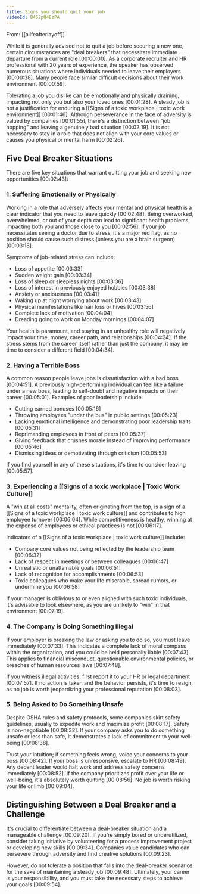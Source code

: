 ```yaml
---
title: Signs you should quit your job
videoId: B4S2pQ4EzPA
---
```


From: [[alifeafterlayoff]] <br/> 

While it is generally advised not to quit a job before securing a new one, certain circumstances are "deal breakers" that necessitate immediate departure from a current role <a class="yt-timestamp" data-t="00:00:00">[00:00:00]</a>. As a corporate recruiter and HR professional with 20 years of experience, the speaker has observed numerous situations where individuals needed to leave their employers <a class="yt-timestamp" data-t="00:00:38">[00:00:38]</a>. Many people face similar difficult decisions about their work environment <a class="yt-timestamp" data-t="00:00:59">[00:00:59]</a>.

Tolerating a job you dislike can be emotionally and physically draining, impacting not only you but also your loved ones <a class="yt-timestamp" data-t="00:01:28">[00:01:28]</a>. A steady job is not a justification for enduring a [[Signs of a toxic workplace | toxic work environment]] <a class="yt-timestamp" data-t="00:01:46">[00:01:46]</a>. Although perseverance in the face of adversity is valued by companies <a class="yt-timestamp" data-t="00:01:55">[00:01:55]</a>, there's a distinction between "job hopping" and leaving a genuinely bad situation <a class="yt-timestamp" data-t="00:02:19">[00:02:19]</a>. It is not necessary to stay in a role that does not align with your core values or causes you physical or mental harm <a class="yt-timestamp" data-t="00:02:26">[00:02:26]</a>.

## Five Deal Breaker Situations

There are five key situations that warrant quitting your job and seeking new opportunities <a class="yt-timestamp" data-t="00:02:43">[00:02:43]</a>:

### 1. Suffering Emotionally or Physically

Working in a role that adversely affects your mental and physical health is a clear indicator that you need to leave quickly <a class="yt-timestamp" data-t="00:02:48">[00:02:48]</a>. Being overworked, overwhelmed, or out of your depth can lead to significant health problems, impacting both you and those close to you <a class="yt-timestamp" data-t="00:02:56">[00:02:56]</a>. If your job necessitates seeing a doctor due to stress, it's a major red flag, as no position should cause such distress (unless you are a brain surgeon) <a class="yt-timestamp" data-t="00:03:18">[00:03:18]</a>.

Symptoms of job-related stress can include:
*   Loss of appetite <a class="yt-timestamp" data-t="00:03:33">[00:03:33]</a>
*   Sudden weight gain <a class="yt-timestamp" data-t="00:03:34">[00:03:34]</a>
*   Loss of sleep or sleepless nights <a class="yt-timestamp" data-t="00:03:36">[00:03:36]</a>
*   Loss of interest in previously enjoyed hobbies <a class="yt-timestamp" data-t="00:03:38">[00:03:38]</a>
*   Anxiety or anxiousness <a class="yt-timestamp" data-t="00:03:41">[00:03:41]</a>
*   Waking up at night worrying about work <a class="yt-timestamp" data-t="00:03:43">[00:03:43]</a>
*   Physical manifestations like hair loss or hives <a class="yt-timestamp" data-t="00:03:56">[00:03:56]</a>
*   Complete lack of motivation <a class="yt-timestamp" data-t="00:04:04">[00:04:04]</a>
*   Dreading going to work on Monday mornings <a class="yt-timestamp" data-t="00:04:07">[00:04:07]</a>

Your health is paramount, and staying in an unhealthy role will negatively impact your time, money, career path, and relationships <a class="yt-timestamp" data-t="00:04:24">[00:04:24]</a>. If the stress stems from the career itself rather than just the company, it may be time to consider a different field <a class="yt-timestamp" data-t="00:04:34">[00:04:34]</a>.

### 2. Having a Terrible Boss

A common reason people leave jobs is dissatisfaction with a bad boss <a class="yt-timestamp" data-t="00:04:51">[00:04:51]</a>. A previously high-performing individual can feel like a failure under a new boss, leading to self-doubt and negative impacts on their career <a class="yt-timestamp" data-t="00:05:01">[00:05:01]</a>. Examples of poor leadership include:
*   Cutting earned bonuses <a class="yt-timestamp" data-t="00:05:16">[00:05:16]</a>
*   Throwing employees "under the bus" in public settings <a class="yt-timestamp" data-t="00:05:23">[00:05:23]</a>
*   Lacking emotional intelligence and demonstrating poor leadership traits <a class="yt-timestamp" data-t="00:05:31">[00:05:31]</a>
*   Reprimanding employees in front of peers <a class="yt-timestamp" data-t="00:05:37">[00:05:37]</a>
*   Giving feedback that crushes morale instead of improving performance <a class="yt-timestamp" data-t="00:05:46">[00:05:46]</a>
*   Dismissing ideas or demotivating through criticism <a class="yt-timestamp" data-t="00:05:53">[00:05:53]</a>

If you find yourself in any of these situations, it's time to consider leaving <a class="yt-timestamp" data-t="00:05:57">[00:05:57]</a>.

### 3. Experiencing a [[Signs of a toxic workplace | Toxic Work Culture]]

A "win at all costs" mentality, often originating from the top, is a sign of a [[Signs of a toxic workplace | toxic work culture]] and contributes to high employee turnover <a class="yt-timestamp" data-t="00:06:04">[00:06:04]</a>. While competitiveness is healthy, winning at the expense of employees or ethical practices is not <a class="yt-timestamp" data-t="00:06:17">[00:06:17]</a>.

Indicators of a [[Signs of a toxic workplace | toxic work culture]] include:
*   Company core values not being reflected by the leadership team <a class="yt-timestamp" data-t="00:06:32">[00:06:32]</a>
*   Lack of respect in meetings or between colleagues <a class="yt-timestamp" data-t="00:06:47">[00:06:47]</a>
*   Unrealistic or unattainable goals <a class="yt-timestamp" data-t="00:06:51">[00:06:51]</a>
*   Lack of recognition for accomplishments <a class="yt-timestamp" data-t="00:06:53">[00:06:53]</a>
*   Toxic colleagues who make your life miserable, spread rumors, or undermine you <a class="yt-timestamp" data-t="00:06:58">[00:06:58]</a>

If your manager is oblivious to or even aligned with such toxic individuals, it's advisable to look elsewhere, as you are unlikely to "win" in that environment <a class="yt-timestamp" data-t="00:07:19">[00:07:19]</a>.

### 4. The Company is Doing Something Illegal

If your employer is breaking the law or asking you to do so, you must leave immediately <a class="yt-timestamp" data-t="00:07:33">[00:07:33]</a>. This indicates a complete lack of moral compass within the organization, and you could be held personally liable <a class="yt-timestamp" data-t="00:07:43">[00:07:43]</a>. This applies to financial misconduct, questionable environmental policies, or breaches of human resources laws <a class="yt-timestamp" data-t="00:07:48">[00:07:48]</a>.

If you witness illegal activities, first report it to your HR or legal department <a class="yt-timestamp" data-t="00:07:57">[00:07:57]</a>. If no action is taken and the behavior persists, it's time to resign, as no job is worth jeopardizing your professional reputation <a class="yt-timestamp" data-t="00:08:03">[00:08:03]</a>.

### 5. Being Asked to Do Something Unsafe

Despite OSHA rules and safety protocols, some companies skirt safety guidelines, usually to expedite work and maximize profit <a class="yt-timestamp" data-t="00:08:17">[00:08:17]</a>. Safety is non-negotiable <a class="yt-timestamp" data-t="00:08:32">[00:08:32]</a>. If your company asks you to do something unsafe or less than safe, it demonstrates a lack of commitment to your well-being <a class="yt-timestamp" data-t="00:08:38">[00:08:38]</a>.

Trust your intuition; if something feels wrong, voice your concerns to your boss <a class="yt-timestamp" data-t="00:08:42">[00:08:42]</a>. If your boss is unresponsive, escalate to HR <a class="yt-timestamp" data-t="00:08:49">[00:08:49]</a>. Any decent leader would halt work and address safety concerns immediately <a class="yt-timestamp" data-t="00:08:52">[00:08:52]</a>. If the company prioritizes profit over your life or well-being, it's absolutely worth quitting <a class="yt-timestamp" data-t="00:08:56">[00:08:56]</a>. No job is worth risking your life or limb <a class="yt-timestamp" data-t="00:09:04">[00:09:04]</a>.

## Distinguishing Between a Deal Breaker and a Challenge

It's crucial to differentiate between a deal-breaker situation and a manageable challenge <a class="yt-timestamp" data-t="00:09:20">[00:09:20]</a>. If you're simply bored or underutilized, consider taking initiative by volunteering for a process improvement project or developing new skills <a class="yt-timestamp" data-t="00:09:34">[00:09:34]</a>. Companies value candidates who can persevere through adversity and find creative solutions <a class="yt-timestamp" data-t="00:09:23">[00:09:23]</a>.

However, do not tolerate a position that falls into the deal-breaker scenarios for the sake of maintaining a steady job <a class="yt-timestamp" data-t="00:09:48">[00:09:48]</a>. Ultimately, your career is your responsibility, and you must take the necessary steps to achieve your goals <a class="yt-timestamp" data-t="00:09:54">[00:09:54]</a>.